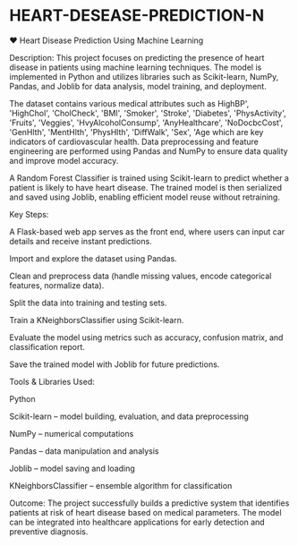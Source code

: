 ﻿# HEART-DESEASE-PREDICTION-N
❤️ Heart Disease Prediction Using Machine Learning

Description:
This project focuses on predicting the presence of heart disease in patients using machine learning techniques. The model is implemented in Python and utilizes libraries such as Scikit-learn, NumPy, Pandas, and Joblib for data analysis, model training, and deployment.

The dataset contains various medical attributes such as HighBP', 'HighChol', 'CholCheck', 'BMI',
       'Smoker', 'Stroke', 'Diabetes', 'PhysActivity', 'Fruits', 'Veggies',
       'HvyAlcoholConsump', 'AnyHealthcare', 'NoDocbcCost', 'GenHlth',
       'MentHlth', 'PhysHlth', 'DiffWalk', 'Sex', 'Age  which are key indicators of cardiovascular health. Data preprocessing and feature engineering are performed using Pandas and NumPy to ensure data quality and improve model accuracy.

A Random Forest Classifier is trained using Scikit-learn to predict whether a patient is likely to have heart disease. The trained model is then serialized and saved using Joblib, enabling efficient model reuse without retraining.

Key Steps:

A Flask-based web app serves as the front end, where users can input car details and receive instant  predictions.

Import and explore the dataset using Pandas.

Clean and preprocess data (handle missing values, encode categorical features, normalize data).

Split the data into training and testing sets.

Train a KNeighborsClassifier using Scikit-learn.

Evaluate the model using metrics such as accuracy, confusion matrix, and classification report.

Save the trained model with Joblib for future predictions.

Tools & Libraries Used:

Python

Scikit-learn – model building, evaluation, and data preprocessing

NumPy – numerical computations

Pandas – data manipulation and analysis

Joblib – model saving and loading

KNeighborsClassifier – ensemble algorithm for classification

Outcome:
The project successfully builds a predictive system that identifies patients at risk of heart disease based on medical parameters. The model can be integrated into healthcare applications for early detection and preventive diagnosis.


